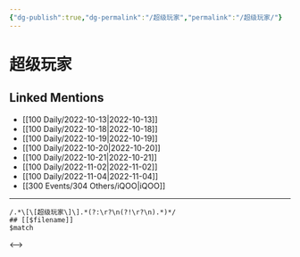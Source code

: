 ```yaml
---
{"dg-publish":true,"dg-permalink":"/超级玩家","permalink":"/超级玩家/"}
---
```


# 超级玩家

## Linked Mentions
- [[100 Daily/2022-10-13\|2022-10-13]]
- [[100 Daily/2022-10-18\|2022-10-18]]
- [[100 Daily/2022-10-19\|2022-10-19]]
- [[100 Daily/2022-10-20\|2022-10-20]]
- [[100 Daily/2022-10-21\|2022-10-21]]
- [[100 Daily/2022-11-02\|2022-11-02]]
- [[100 Daily/2022-11-04\|2022-11-04]]
- [[300 Events/304 Others/iQOO\|iQOO]]


---

```expander
/.*\[\[超级玩家\]\].*(?:\r?\n(?!\r?\n).*)*/
## [[$filename]]
$match
```

<-->